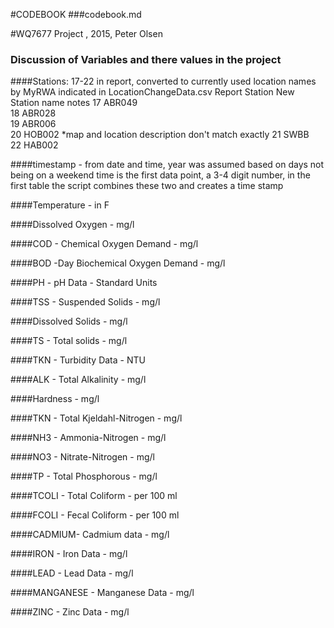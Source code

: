#CODEBOOK
###codebook.md

#WQ7677 Project , 2015, Peter Olsen
### Discussion of Variables and there values in the project

####Stations: 17-22 in report, converted to currently used location names by MyRWA
   indicated in LocationChangeData.csv
   Report Station	New Station name	notes
	17				ABR049	  
	18				ABR028	  
	19				ABR006    	
	20				HOB002			*map and location description don't match exactly 
	21				SWBB	  
	22				HAB002	  
   
####timestamp  - from date and time, year was assumed based on days not being on a weekend
  time is the first data point, a 3-4 digit number, in the first table
   the script combines these two and creates a time stamp
  
####Temperature - in F

####Dissolved Oxygen - mg/l

####COD - Chemical Oxygen Demand - mg/l

####BOD -Day Biochemical Oxygen Demand - mg/l
 
####PH - pH Data - Standard Units
 
####TSS - Suspended Solids - mg/l
 
####Dissolved Solids - mg/l
 
####TS - Total solids - mg/l
 
####TKN - Turbidity Data - NTU
 
####ALK - Total Alkalinity - mg/l
 
####Hardness - mg/l
 
####TKN - Total Kjeldahl-Nitrogen - mg/l
 
####NH3 - Ammonia-Nitrogen - mg/l
 
####NO3 - Nitrate-Nitrogen - mg/l
 
####TP - Total Phosphorous - mg/l
 
####TCOLI - Total Coliform - per 100 ml 
 
####FCOLI - Fecal Coliform  - per 100 ml
 
####CADMIUM- Cadmium data - mg/l
 
####IRON - Iron Data - mg/l
 
####LEAD - Lead Data - mg/l
 
####MANGANESE - Manganese Data - mg/l
 
####ZINC - Zinc Data - mg/l
 
 